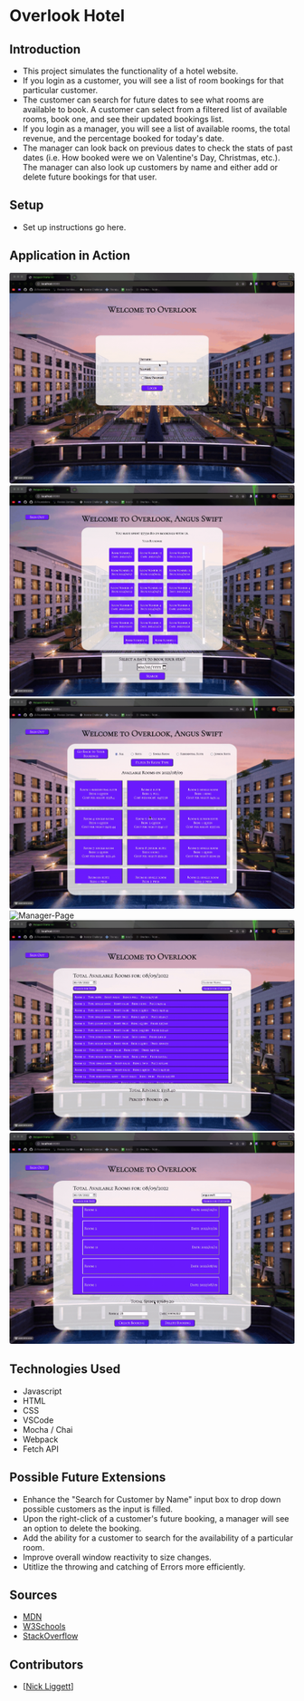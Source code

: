 # Overlook Hotel

## Introduction

- This project simulates the functionality of a hotel website.
- If you login as a customer, you will see a list of room bookings for that particular customer. 
- The customer can search for future dates to see what rooms are available to book. A customer can select from a filtered list of available rooms, book one, and see their updated bookings list.
- If you login as a manager, you will see a list of available rooms, the total revenue, and the percentage booked for today's date.
- The manager can look back on previous dates to check the stats of past dates (i.e. How booked were we on Valentine's Day, Christmas, etc.). The manager can also look up customers by name and either add or delete future bookings for that user.

## Setup

- Set up instructions go here.

## Application in Action

![Customer-Page](./src/images/customer-page.gif)
![Customer-Checks-Rooms](./src/images/customer-checks-rooms.gif)
![Customer-Books-Room](./src/images/customer-books-room.gif)
![Manager-Page](./src/images/manager-page.gif)
![Manager-Searches-Customer](./src/images/manager-searches-customer.gif)
![Manager-Adds-Deletes-Booking](./src/images/manager-adds-deletes-booking.gif)


## Technologies Used
- Javascript
- HTML
- CSS
- VSCode
- Mocha / Chai
- Webpack
- Fetch API

## Possible Future Extensions
- Enhance the "Search for Customer by Name" input box to drop down possible customers as the input is filled.
- Upon the right-click of a customer's future booking, a manager will see an option to delete the booking.
- Add the ability for a customer to search for the availability of a particular room.
- Improve overall window reactivity to size changes.
- Utitlize the throwing and catching of Errors more efficiently.

## Sources
- [MDN](http://developer.mozilla.org/en-US/)
- [W3Schools](https://www.w3schools.com/)
- [StackOverflow](https://stackoverflow.com/)

## Contributors
  - [[Nick Liggett](https://github.com/NickLiggett)]
